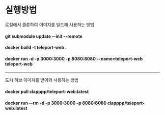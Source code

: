 # 실행방법

로컬에서 클론하여 이미지를 빌드해 사용하는 방법

#### git submodule update --init --remote
#### docker build -t teleport-web .
#### docker run -d -p 3000:3000 -p 8080:8080 --name=teleport-web teleport-web

-------

도커 허브 이미지를 받아와 사용하는 방법

#### docker pull clapppp/teleport-web:latest
#### docker run --rm -d -p 3000:3000 -p 8080:8080 clapppp/teleport-web:latest